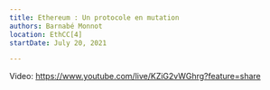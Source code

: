 ```yaml
---
title: Ethereum : Un protocole en mutation
authors: Barnabé Monnot
location: EthCC[4]
startDate: July 20, 2021

---
```


Video: <https://www.youtube.com/live/KZiG2vWGhrg?feature=share>